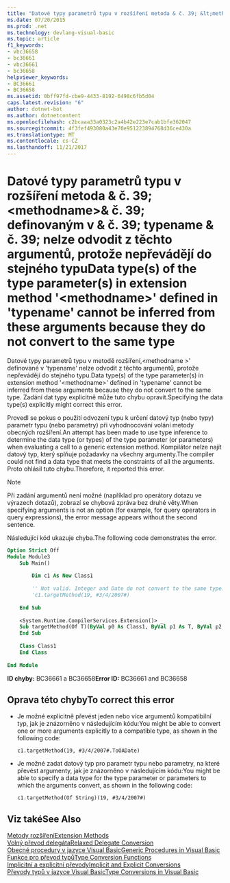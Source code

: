 ```yaml
---
title: "Datové typy parametrů typu v rozšíření metoda & č. 39; &lt;methodname&gt;& č. 39; definovaným v & č. 39; typename & č. 39; nelze odvodit z těchto argumentů, protože nepřevádějí do stejného typu"
ms.date: 07/20/2015
ms.prod: .net
ms.technology: devlang-visual-basic
ms.topic: article
f1_keywords:
- vbc36658
- bc36661
- vbc36661
- bc36658
helpviewer_keywords:
- BC36661
- BC36658
ms.assetid: 0bff97fd-cbe9-4433-8192-6498c6fb5d04
caps.latest.revision: "6"
author: dotnet-bot
ms.author: dotnetcontent
ms.openlocfilehash: c2bcaaa33a0323c2a4b42e223e7cab1bfe362047
ms.sourcegitcommit: 4f3fef493080a43e70e951223894768d36ce430a
ms.translationtype: MT
ms.contentlocale: cs-CZ
ms.lasthandoff: 11/21/2017
---
```

# <a name="data-types-of-the-type-parameters-in-extension-method-39ltmethodnamegt39-defined-in-39typename39-cannot-be-inferred-from-these-arguments-because-they-do-not-convert-to-the-same-type"></a><span data-ttu-id="46e0a-102">Datové typy parametrů typu v rozšíření metoda & č. 39; &lt;methodname&gt;& č. 39; definovaným v & č. 39; typename & č. 39; nelze odvodit z těchto argumentů, protože nepřevádějí do stejného typu</span><span class="sxs-lookup"><span data-stu-id="46e0a-102">Data type(s) of the type parameter(s) in extension method &#39;&lt;methodname&gt;&#39; defined in &#39;typename&#39; cannot be inferred from these arguments because they do not convert to the same type</span></span>
<span data-ttu-id="46e0a-103">Datové typy parametrů typu v metodě rozšíření,\<methodname >' definované v 'typename' nelze odvodit z těchto argumentů, protože nepřevádějí do stejného typu.</span><span class="sxs-lookup"><span data-stu-id="46e0a-103">Data type(s) of the type parameter(s) in extension method '\<methodname>' defined in 'typename' cannot be inferred from these arguments because they do not convert to the same type.</span></span> <span data-ttu-id="46e0a-104">Zadání dat typy explicitně může tuto chybu opravit.</span><span class="sxs-lookup"><span data-stu-id="46e0a-104">Specifying the data type(s) explicitly might correct this error.</span></span>  
  
 <span data-ttu-id="46e0a-105">Provedl se pokus o použití odvození typu k určení datový typ (nebo typy) parametr typu (nebo parametry) při vyhodnocování volání metody obecných rozšíření.</span><span class="sxs-lookup"><span data-stu-id="46e0a-105">An attempt has been made to use type inference to determine the data type (or types) of the type parameter (or parameters) when evaluating a call to a generic extension method.</span></span> <span data-ttu-id="46e0a-106">Kompilátor nelze najít datový typ, který splňuje požadavky na všechny argumenty.</span><span class="sxs-lookup"><span data-stu-id="46e0a-106">The compiler could not find a data type that meets the constraints of all the arguments.</span></span> <span data-ttu-id="46e0a-107">Proto ohlásil tuto chybu.</span><span class="sxs-lookup"><span data-stu-id="46e0a-107">Therefore, it reported this error.</span></span>  
  
> [!NOTE]
>  <span data-ttu-id="46e0a-108">Při zadání argumentů není možné (například pro operátory dotazu ve výrazech dotazů), zobrazí se chybová zpráva bez druhé věty.</span><span class="sxs-lookup"><span data-stu-id="46e0a-108">When specifying arguments is not an option (for example, for query operators in query expressions), the error message appears without the second sentence.</span></span>  
  
 <span data-ttu-id="46e0a-109">Následující kód ukazuje chyba.</span><span class="sxs-lookup"><span data-stu-id="46e0a-109">The following code demonstrates the error.</span></span>  
  
```vb  
Option Strict Off  
Module Module3  
    Sub Main()  
  
        Dim c1 As New Class1  
  
        '' Not valid. Integer and Date do not convert to the same type.  
        'c1.targetMethod(19, #3/4/2007#)  
  
    End Sub  
  
    <System.Runtime.CompilerServices.Extension()> _  
    Sub targetMethod(Of T)(ByVal p0 As Class1, ByVal p1 As T, ByVal p2 As T)  
    End Sub  
  
    Class Class1  
    End Class  
  
End Module  
```  
  
 <span data-ttu-id="46e0a-110">**ID chyby:** BC36661 a BC36658</span><span class="sxs-lookup"><span data-stu-id="46e0a-110">**Error ID:** BC36661 and BC36658</span></span>  
  
## <a name="to-correct-this-error"></a><span data-ttu-id="46e0a-111">Oprava této chyby</span><span class="sxs-lookup"><span data-stu-id="46e0a-111">To correct this error</span></span>  
  
-   <span data-ttu-id="46e0a-112">Je možné explicitně převést jeden nebo více argumentů kompatibilní typ, jak je znázorněno v následujícím kódu:</span><span class="sxs-lookup"><span data-stu-id="46e0a-112">You might be able to convert one or more arguments explicitly to a compatible type, as shown in the following code:</span></span>  
  
    ```  
    c1.targetMethod(19, #3/4/2007#.ToOADate)  
    ```  
  
-   <span data-ttu-id="46e0a-113">Je možné zadat datový typ pro parametr typu nebo parametry, na které převést argumenty, jak je znázorněno v následujícím kódu:</span><span class="sxs-lookup"><span data-stu-id="46e0a-113">You might be able to specify a data type for the type parameter or parameters to which the arguments convert, as shown in the following code:</span></span>  
  
    ```  
    c1.targetMethod(Of String)(19, #3/4/2007#)  
    ```  
  
## <a name="see-also"></a><span data-ttu-id="46e0a-114">Viz také</span><span class="sxs-lookup"><span data-stu-id="46e0a-114">See Also</span></span>  
 [<span data-ttu-id="46e0a-115">Metody rozšíření</span><span class="sxs-lookup"><span data-stu-id="46e0a-115">Extension Methods</span></span>](../../visual-basic/programming-guide/language-features/procedures/extension-methods.md)  
 [<span data-ttu-id="46e0a-116">Volný převod delegáta</span><span class="sxs-lookup"><span data-stu-id="46e0a-116">Relaxed Delegate Conversion</span></span>](../../visual-basic/programming-guide/language-features/delegates/relaxed-delegate-conversion.md)  
 [<span data-ttu-id="46e0a-117">Obecné procedury v jazyce Visual Basic</span><span class="sxs-lookup"><span data-stu-id="46e0a-117">Generic Procedures in Visual Basic</span></span>](../../visual-basic/programming-guide/language-features/data-types/generic-procedures.md)  
 [<span data-ttu-id="46e0a-118">Funkce pro převod typů</span><span class="sxs-lookup"><span data-stu-id="46e0a-118">Type Conversion Functions</span></span>](../../visual-basic/language-reference/functions/type-conversion-functions.md)  
 [<span data-ttu-id="46e0a-119">Implicitní a explicitní převody</span><span class="sxs-lookup"><span data-stu-id="46e0a-119">Implicit and Explicit Conversions</span></span>](../../visual-basic/programming-guide/language-features/data-types/implicit-and-explicit-conversions.md)  
 [<span data-ttu-id="46e0a-120">Převody typů v jazyce Visual Basic</span><span class="sxs-lookup"><span data-stu-id="46e0a-120">Type Conversions in Visual Basic</span></span>](../../visual-basic/programming-guide/language-features/data-types/type-conversions.md)
